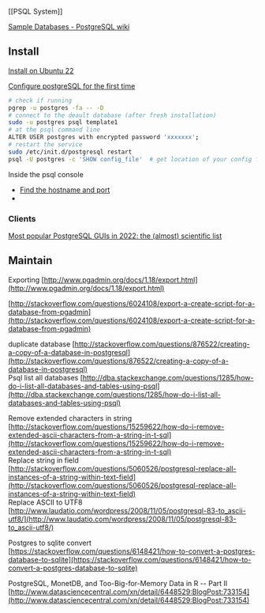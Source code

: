 [[PSQL System]]


[Sample Databases - PostgreSQL wiki](https://wiki.postgresql.org/wiki/Sample_Databases)



## Install

[Install on Ubuntu 22](https://www.digitalocean.com/community/tutorials/how-to-install-postgresql-on-ubuntu-22-04-quickstart)

[Configure postgreSQL for the first time](https://stackoverflow.com/questions/1471571/how-to-configure-postgresql-for-the-first-time)



```bash
# check if running
pgrep -u postgres -fa -- -D
# connect to the deault database (after fresh installation)
sudo -u postgres psql template1
# at the psql command line
ALTER USER postgres with encrypted password 'xxxxxxx';
# restart the service
sudo /etc/init.d/postgresql restart
psql -U postgres -c 'SHOW config_file'  # get location of your config files
```

Inside the psql console
- [Find the hostname and port](https://stackoverflow.com/questions/5598517/find-the-host-name-and-port-using-psql-commands)
- 

### Clients

[Most popular PostgreSQL GUIs in 2022: the (almost) scientific list](https://blog.forestadmin.com/best-postgres-gui/)


## Maintain

Exporting [http://www.pgadmin.org/docs/1.18/export.html](http://www.pgadmin.org/docs/1.18/export.html)  
  
[http://stackoverflow.com/questions/6024108/export-a-create-script-for-a-database-from-pgadmin](http://stackoverflow.com/questions/6024108/export-a-create-script-for-a-database-from-pgadmin)  
  
duplicate database [http://stackoverflow.com/questions/876522/creating-a-copy-of-a-database-in-postgresql](http://stackoverflow.com/questions/876522/creating-a-copy-of-a-database-in-postgresql)  
Psql list all databases [http://dba.stackexchange.com/questions/1285/how-do-i-list-all-databases-and-tables-using-psql](http://dba.stackexchange.com/questions/1285/how-do-i-list-all-databases-and-tables-using-psql)  
  
Remove extended characters in string [http://stackoverflow.com/questions/15259622/how-do-i-remove-extended-ascii-characters-from-a-string-in-t-sql](http://stackoverflow.com/questions/15259622/how-do-i-remove-extended-ascii-characters-from-a-string-in-t-sql)  
Replace string in field [http://stackoverflow.com/questions/5060526/postgresql-replace-all-instances-of-a-string-within-text-field](http://stackoverflow.com/questions/5060526/postgresql-replace-all-instances-of-a-string-within-text-field)  
Replace ASCII to UTF8 [http://www.laudatio.com/wordpress/2008/11/05/postgresql-83-to_ascii-utf8/](http://www.laudatio.com/wordpress/2008/11/05/postgresql-83-to_ascii-utf8/)  
  
Postgres to sqlite convert [https://stackoverflow.com/questions/6148421/how-to-convert-a-postgres-database-to-sqlite](https://stackoverflow.com/questions/6148421/how-to-convert-a-postgres-database-to-sqlite)  
  
PostgreSQL, MonetDB, and Too-Big-for-Memory Data in R -- Part II [http://www.datasciencecentral.com/xn/detail/6448529:BlogPost:733154](http://www.datasciencecentral.com/xn/detail/6448529:BlogPost:733154)